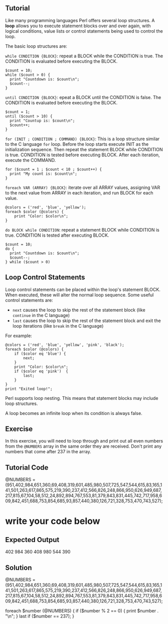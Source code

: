 Tutorial
--------
Like many programming languages Perl offers several loop structures. A **loop** allows you to execute statement blocks over and over again, with logical conditions, value lists or control statements being used to control the loop.

The basic loop structures are:

`while CONDITION {BLOCK}`: repeat a BLOCK while the CONDITION is true. The CONDITION is evaluated before executing the BLOCK.

	$count = 10;
	while ($count > 0) {
	  print "Countdown is: $count\n";
	  $count--;
	}

`until CONDITION {BLOCK}`: epeat a BLOCK until the CONDITION is false. The CONDITION is evaluated before executing the BLOCK.

	$count = 1;
	until ($count > 10) {
	  print "Countup is: $count\n";
	  $count++;
	}

`for (INIT ; CONDITION ; COMMAND) {BLOCK}`: This is a loop structure similar to the C language `for` loop. Before the loop starts execute INIT as the initialization sequence. Then repeat the statement BLOCK while CONDITION is true. CONDITION is tested before executing BLOCK. After each iteration, execute the COMMAND.

	for ($count = 1 ; $count < 10 ; $count++) {
	  print "My count is: $count\n";
	}

`foreach VAR (ARRAY) {BLOCK}`: iterate over all ARRAY values, assigning VAR to the next value from ARRAY in each iteration, and run BLOCK for each value.

	@colors = ('red', 'blue', 'yellow');
	foreach $color (@colors) {
		print "Color: $color\n";
	}

`do BLOCK while CONDITION`: repeat a statement BLOCK while CONDITION is true. CONDITION is tested after executing BLOCK.

	$count = 10;
	do {
	  print "Countdown is: $count\n";
	  $count--;
	} while ($count > 0)

## Loop Control Statements

Loop control statements can be placed within the loop's statement BLOCK. When executed, these will alter the normal loop sequence. Some useful control statements are:

- `next` causes the loop to skip the rest of the statement block (like `continue` in the C language)
- `last` causes the loop to skip the rest of the statement block and exit the loop iterations  (like `break` in the C language)

For example:

	@colors = ('red', 'blue', 'yellow', 'pink', 'black');
	foreach $color (@colors) {
		if ($color eq 'blue') {
			next;
		}
		print "Color: $color\n";
		if ($color eq 'pink')  {
			last;
		}
	}
	print "Exited loop!";

Perl supports loop nesting. This means that statement blocks may include loop structures.

A loop becomes an infinite loop when its condition is always false.

Exercise
-------------
In this exercise, you will need to loop through and print out all even numbers from the `@NUMBERS` array in the same order they are received. Don't print any numbers that come after 237 in the array.

Tutorial Code
-------------
@NUMBERS = (951,402,984,651,360,69,408,319,601,485,980,507,725,547,544,615,83,165,141,501,263,617,865,575,219,390,237,412,566,826,248,866,950,626,949,687,217,815,67,104,58,512,24,892,894,767,553,81,379,843,831,445,742,717,958,609,842,451,688,753,854,685,93,857,440,380,126,721,328,753,470,743,527);

# write your code below

Expected Output
---------------
402
984
360
408
980
544
390

Solution
--------

@NUMBERS = (951,402,984,651,360,69,408,319,601,485,980,507,725,547,544,615,83,165,141,501,263,617,865,575,219,390,237,412,566,826,248,866,950,626,949,687,217,815,67,104,58,512,24,892,894,767,553,81,379,843,831,445,742,717,958,609,842,451,688,753,854,685,93,857,440,380,126,721,328,753,470,743,527);

foreach $number (@NUMBERS) {
	if ($number % 2 == 0) {
		print $number . "\n";
	}
    last if ($number == 237);
}
